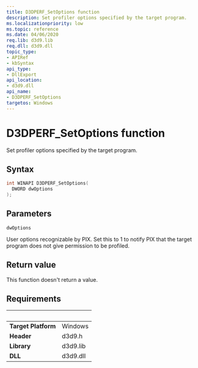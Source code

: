 ```yaml
---
title: D3DPERF_SetOptions function
description: Set profiler options specified by the target program.
ms.localizationpriority: low
ms.topic: reference
ms.date: 04/06/2020
req.lib: d3d9.lib
req.dll: d3d9.dll
topic_type:
- APIRef
- kbSyntax
api_type:
- DllExport
api_location:
- d3d9.dll
api_name:
- D3DPERF_SetOptions
targetos: Windows
---
```


# D3DPERF_SetOptions function

Set profiler options specified by the target program.

## Syntax

```cpp
int WINAPI D3DPERF_SetOptions(
  DWORD dwOptions
);
```

## Parameters

`dwOptions`

User options recognizable by PIX. Set this to 1 to notify PIX that the target program does not give permission to be profiled.

## Return value

This function doesn't return a value.

## Requirements
| &nbsp; | &nbsp; |
| ---- |:---- |
| **Target Platform** | Windows |
| **Header** | d3d9.h |
| **Library** | d3d9.lib |
| **DLL** | d3d9.dll |